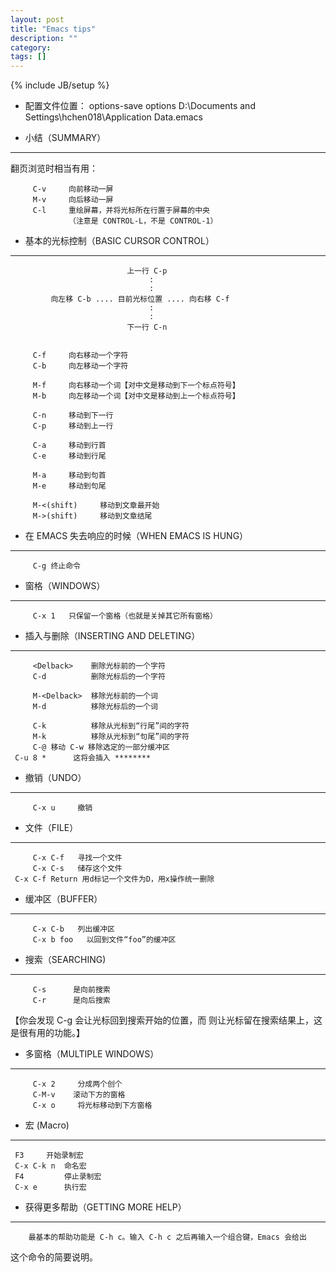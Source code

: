 ```yaml
---
layout: post
title: "Emacs tips"
description: ""
category: 
tags: []
---
```

{% include JB/setup %}

* 配置文件位置：
          options-save options 
D:\Documents and Settings\hchen018\Application Data\.emacs


* 小结（SUMMARY）
-----------------
 
翻页浏览时相当有用：
 
         C-v     向前移动一屏
         M-v     向后移动一屏
         C-l     重绘屏幕，并将光标所在行置于屏幕的中央
                 （注意是 CONTROL-L，不是 CONTROL-1）
                   
* 基本的光标控制（BASIC CURSOR CONTROL）
----------------------------------------
 
 
                              上一行 C-p
                                   :
                                   :
             向左移 C-b .... 目前光标位置 .... 向右移 C-f
                                   :
                                   :
                              下一行 C-n
                                    
                                    
         C-f     向右移动一个字符
         C-b     向左移动一个字符
 
         M-f     向右移动一个词【对中文是移动到下一个标点符号】
         M-b     向左移动一个词【对中文是移动到上一个标点符号】
 
         C-n     移动到下一行
         C-p     移动到上一行
 
         C-a     移动到行首
         C-e     移动到行尾
 
         M-a     移动到句首
         M-e     移动到句尾
                                  
         M-<(shift)     移动到文章最开始
         M->(shift)     移动到文章结尾
         
* 在 EMACS 失去响应的时候（WHEN EMACS IS HUNG）
-----------------
         C-g 终止命令
         
* 窗格（WINDOWS）
-----------------
         C-x 1   只保留一个窗格（也就是关掉其它所有窗格）
         
* 插入与删除（INSERTING AND DELETING）
-----------------

         <Delback>    删除光标前的一个字符
         C-d          删除光标后的一个字符
 
         M-<Delback>  移除光标前的一个词
         M-d          移除光标后的一个词
 
         C-k          移除从光标到“行尾”间的字符
         M-k          移除从光标到“句尾”间的字符
         C-@ 移动 C-w 移除选定的一部分缓冲区
	 C-u 8 *      这将会插入 ********
* 撤销（UNDO）
-----------------
         C-x u     撤销

* 文件（FILE）
-----------------
         C-x C-f   寻找一个文件
         C-x C-s   储存这个文件
	 C-x C-f Return 用d标记一个文件为D，用x操作统一删除

* 缓冲区（BUFFER）
----------------- 
         C-x C-b   列出缓冲区
         C-x b foo   以回到文件“foo”的缓冲区

* 搜索（SEARCHING)
-----------------
 
         C-s      是向前搜索
         C-r      是向后搜索

 【你会发现 C-g 会让光标回到搜索开始的位置，而 <Return> 则让光标留在搜索结果上，这是很有用的功能。】 

* 多窗格（MULTIPLE WINDOWS） 
-----------------
         C-x 2     分成两个创个
         C-M-v    滚动下方的窗格    
         C-x o     将光标移动到下方窗格
* 宏 (Macro)
----------------

	 F3		开始录制宏
	 C-x C-k n	命名宏
	 F4  	 	停止录制宏
	 C-x e		执行宏

* 获得更多帮助（GETTING MORE HELP）   
-----------------
      
        最基本的帮助功能是 C-h c。输入 C-h c 之后再输入一个组合键，Emacs 会给出
这个命令的简要说明。      

